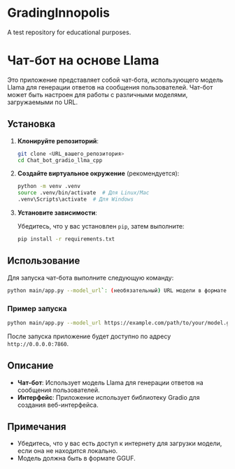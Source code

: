 # GradingInnopolis
A test repository for educational purposes.

# Чат-бот на основе Llama

Это приложение представляет собой чат-бота, использующего модель Llama для генерации ответов на сообщения пользователей. Чат-бот может быть настроен для работы с различными моделями, загружаемыми по URL.

## Установка

1. **Клонируйте репозиторий**:

   ```bash
   git clone <URL_вашего_репозитория>
   cd Chat_bot_gradio_llma_cpp
   ```

2. **Создайте виртуальное окружение** (рекомендуется):

   ```bash
   python -m venv .venv
   source .venv/bin/activate  # Для Linux/Mac
   .venv\Scripts\activate  # Для Windows
   ```

3. **Установите зависимости**:

   Убедитесь, что у вас установлен `pip`, затем выполните:

   ```bash
   pip install -r requirements.txt
   ```

## Использование

Для запуска чат-бота выполните следующую команду:

```bash
python main/app.py --model_url`: (необязательный) URL модели в формате GGUF. По умолчанию используется: https://huggingface.co/bartowski/gemma-2-2b-it-GGUF/resolve/main/gemma-2-2b-it-Q8_0.gguf
```
### Пример запуска
```bash
python main/app.py --model_url https://example.com/path/to/your/model.gguf
```

После запуска приложение будет доступно по адресу `http://0.0.0.0:7860`.

## Описание

- **Чат-бот**: Использует модель Llama для генерации ответов на сообщения пользователей.
- **Интерфейс**: Приложение использует библиотеку Gradio для создания веб-интерфейса.

## Примечания

- Убедитесь, что у вас есть доступ к интернету для загрузки модели, если она не находится локально.
- Модель должна быть в формате GGUF.
